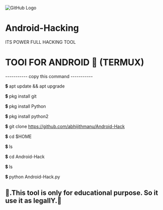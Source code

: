 ![GitHub Logo](repository-open-graph-template-1.png)

# Android-Hacking
ITS POWER FULL HACKING TOOL

# TOOl FOR ANDROID 📱 (TERMUX)
----------- copy this command -----------

💲 apt update && apt upgrade

💲 pkg install git

💲 pkg install Python

💲 pkg install python2

💲 git clone https://github.com/abhijithmanu/Android-Hack

💲 cd $HOME

💲 ls

💲 cd Android-Hack

💲 ls

💲 python Android-Hack.py


👾.This tool is only for educational purpose. So it use it as legallY.👾 
--------------------------------------------------------------------------
